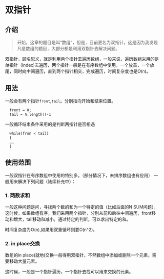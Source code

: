 # 双指针

## 介绍
> 开始，这章的题目是叫“数组”，但是，目前更名为双指针，这是因为我发现凡是数组的题目，大部分都是利用双指针去解决问题。

双指针，顾名思义，就是利用两个指针去遍历数组，一般来说，遍历数组采用的是单指针（index)去遍历，两个指针一般是在有序数组中使用，一个放首，一个放尾，同时向中间遍历，直到两个指针相交，完成遍历，时间复杂度也是O(n)。
## 用法
一般会有两个指针`front`,`tail`。分别指向开始和结束位置。
```
  front = 0;
  tail = A.length()-1
```
一般循环结束条件采用的是判断两指针是否相遇
```
  while(fron < tail)
  {
  ……
  }
```

## 使用范围
一般双指针在有序数组中使用的特别多。（部分情况下，未排序数组也有应用）
一般用来解决下列问题（陆续补充中）：
### 1. 两数求和

一般这种问题是问，寻找两个数的和为一个特定的值（比如后面的N SUM问题），这时候，如果数组有序，我们采用两个指针，分别从前和后往中间遍历，front移动和增大，tail移动和减小，通过特定的判断，可以求出特定的和。

时间复杂度为O(n),如果用双重循环则要O(n^2)。

### 2. in place交换

数组的in place(就地)交换一般得用双指针，不然数组中添加或删除一个元素，需要移动大量元素。

这时候，一般是一个指针遍历，一个指针去找可以用来交换的元素。